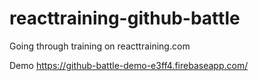 # reacttraining-github-battle
Going through training on reacttraining.com

Demo
https://github-battle-demo-e3ff4.firebaseapp.com/
